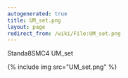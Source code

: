 ```yaml
---
autogenerated: true
title: UM_set.png
layout: page
redirect_from: /wiki/File:UM_set.png
---
```


Standa8SMC4 UM\_set

{% include img src="UM_set.png" %}
